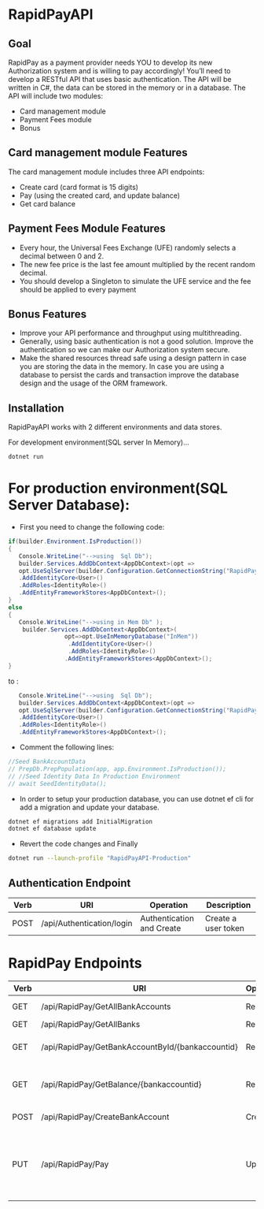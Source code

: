 # RapidPayAPI
## Goal

RapidPay as a payment provider needs YOU to develop its new Authorization system and is willing to
pay accordingly!
You’ll need to develop a RESTful API that uses basic authentication.
The API will be written in C#, the data can be stored in the memory or in a database. The API will include
two modules:
- Card management module
- Payment Fees module
- Bonus

## Card management module Features 
The card management module includes three API endpoints:
- Create card (card format is 15 digits)
- Pay (using the created card, and update balance)
- Get card balance

## Payment Fees Module Features
- Every hour, the Universal Fees Exchange (UFE) randomly selects a decimal between 0 and 2.
- The new fee price is the last fee amount multiplied by the recent random decimal.
- You should develop a Singleton to simulate the UFE service and the fee should be applied to every payment

## Bonus Features

- Improve your API performance and throughput using multithreading.
- Generally, using basic authentication is not a good solution. Improve the authentication so we
can make our Authorization system secure.
- Make the shared resources thread safe using a design pattern in case you are storing the data in
the memory. In case you are using a database to persist the cards and transaction improve the
database design and the usage of the ORM framework.


## Installation

RapidPayAPI works with 2 different environments and data stores. 


For development environment(SQL server In Memory)...

```sh
dotnet run
```



# For production environment(SQL Server Database):
- First you need to change the following code:

 ```csharp
 if(builder.Environment.IsProduction())
 {
    Console.WriteLine("-->using  Sql Db");
    builder.Services.AddDbContext<AppDbContext>(opt =>
    opt.UseSqlServer(builder.Configuration.GetConnectionString("RapidPayConn")))
    .AddIdentityCore<User>()
    .AddRoles<IdentityRole>()
    .AddEntityFrameworkStores<AppDbContext>();
 }
 else
 {
    Console.WriteLine("-->using in Mem Db" );
     builder.Services.AddDbContext<AppDbContext>(
                 opt=>opt.UseInMemoryDatabase("InMem"))
                  .AddIdentityCore<User>()
                  .AddRoles<IdentityRole>()
                 .AddEntityFrameworkStores<AppDbContext>();
 }
```
to :
 ```csharp
    Console.WriteLine("-->using  Sql Db");
    builder.Services.AddDbContext<AppDbContext>(opt =>
    opt.UseSqlServer(builder.Configuration.GetConnectionString("RapidPayConn")))
    .AddIdentityCore<User>()
    .AddRoles<IdentityRole>()
    .AddEntityFrameworkStores<AppDbContext>();
```
- Comment the following lines:
 ```csharp
//Seed BankAccountData
// PrepDb.PrepPopulation(app, app.Environment.IsProduction());
// //Seed Identity Data In Production Environment
// await SeedIdentityData();
```
- In order to setup your production database, you can use dotnet ef cli for add a migration and update your database.

```sh
dotnet ef migrations add InitialMigration
dotnet ef database update
```

- Revert the code changes and Finally 
```sh
dotnet run --launch-profile "RapidPayAPI-Production"
```
## Authentication Endpoint

| Verb | URI | Operation | Description |
| ------ | ------ | ------ | ------ |
| POST | /api/Authentication/login | Authentication and Create | Create a user token |

# RapidPay Endpoints
| Verb | URI | Operation | Description |
| ------ | ------ | ------ | ------ |
| GET | /api/RapidPay/GetAllBankAccounts | Read | Read all bank accounts |
| GET | /api/RapidPay/GetAllBanks | Read | Read all banks |
| GET | /api/RapidPay/GetBankAccountById/{bankaccountid} | Read | Read a single bank account(by id) |
| GET | /api/RapidPay/GetBalance/{bankaccountid} | Read | Read the balance of a single bank account(by id) |
| POST | /api/RapidPay/CreateBankAccount | Create | Create a new bank account |
| PUT | /api/RapidPay/Pay | Update | Update the balance of a single bank account(by card number,payment type and amount ) |





